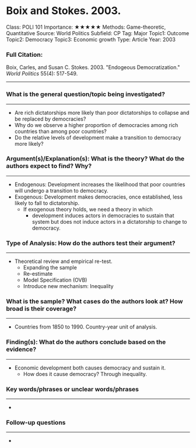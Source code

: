 # Boix and Stokes. 2003.

Class: POLI 101
Importance: ★★★★★
Methods: Game-theoretic, Quantitative
Source: World Politics
Subfield: CP
Tag: Major
Topic1: Outcome
Topic2: Democracy
Topic3: Economic growth
Type: Article
Year: 2003

### Full Citation:

Boix, Carles, and Susan C. Stokes. 2003. "Endogeous Democratization." *World Politics* 55(4): 517-549.

---

### What is the general question/topic being investigated?

---

- Are rich dictatorships more likely than poor dictatorships to collapse and be replaced by democracies?
- Why do we observe a higher proportion of democracies among rich countries than among poor countries?
- Do the relative levels of development make a transition to democracy more likely?

### Argument(s)/Explanation(s): What is the theory? What do the authors expect to find? Why?

---

- Endogenous: Development increases the likelihood that poor countries will undergo a transition to democracy.
- Exogenous: Development makes democracies, once established, less likely to fall to dictatorship.
    - If exogenous theory holds, we need a theory in which
        - development induces actors in democracies to sustain that system but does not induce actors in a dictatorship to change to democracy.

### Type of Analysis: How do the authors test their argument?

---

- Theoretical review and empirical re-test.
    - Expanding the sample
    - Re-estimate
    - Model Specification (OVB)
    - Introduce new mechanism: Inequality

### What is the sample? What cases do the authors look at? How broad is their coverage?

---

- Countries from 1850 to 1990. Country-year unit of analysis.

### Finding(s): What do the authors conclude based on the evidence?

---

- Economic development both causes democracy and sustain it.
    - How does it cause democracy? Through inequality.

### Key words/phrases or unclear words/phrases

---

- 

### Follow-up questions

---

-